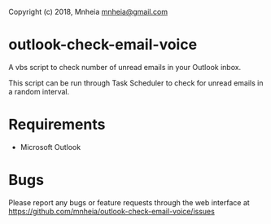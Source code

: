 Copyright (c) 2018, Mnheia <mnheia@gmail.com>

# outlook-check-email-voice
A vbs script to check number of unread emails in your Outlook inbox. 

This script can be run through Task Scheduler to check for unread emails in a random interval.

# Requirements
- Microsoft Outlook

# Bugs
Please report any bugs or feature requests through the web interface at https://github.com/mnheia/outlook-check-email-voice/issues
